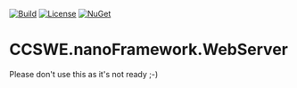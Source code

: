 [![Build](https://github.com/CCSWE-nanoFramework/CCSWE.nanoFramework.WebServer/actions/workflows/build-solution.yml/badge.svg)](https://github.com/CCSWE-nanoFramework/CCSWE.nanoFramework.WebServer/actions/workflows/build-solution.yml) [![License](https://img.shields.io/badge/License-MIT-blue.svg)](LICENSE) [![NuGet](https://img.shields.io/nuget/dt/CCSWE.nanoFramework.WebServer.svg?label=NuGet&style=flat&logo=nuget)](https://www.nuget.org/packages/CCSWE.nanoFramework.WebServer/) 

# CCSWE.nanoFramework.WebServer

Please don't use this as it's not ready ;-)